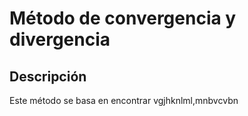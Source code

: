Método de convergencia y divergencia
===
## Descripción

Este método se basa en encontrar vgjhknlml,mnbvcvbn
